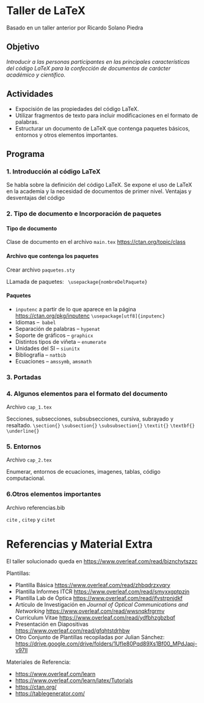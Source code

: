 # Taller de LaTeX

Basado en un taller anterior por Ricardo Solano Piedra


## Objetivo 

*Introducir a las personas participantes en las principales características del código LaTeX para la confección de documentos de carácter académico y científico.*


## Actividades

* Expocisión de las propiedades del código LaTeX.
* Utilizar fragmentos de texto para incluir modificaciones en el formato de palabras.
* Estructurar un documento de LaTeX que contenga paquetes básicos, entornos y otros elementos importantes.


## Programa

### 1. Introducción al código LaTeX

Se habla sobre la definición del código LaTeX.
Se expone el uso de LaTeX en la academia y la necesidad de documentos de primer nivel.
Ventajas y desventajas del código


### 2. Tipo de documento e Incorporación de paquetes

#### Tipo de documento
Clase de documento en el archivo ```main.tex```   https://ctan.org/topic/class 

#### Archivo que contenga los paquetes
Crear archivo ```paquetes.sty```

LLamada de paquetes: ``` \usepackage{nombreDelPaquete}```

#### Paquetes
*  ```inputenc``` a partir de lo que aparece en la página https://ctan.org/pkg/inputenc  ``` \usepackage[utf8]{inputenc} ```
*  Idiomas –``` babel```
*  Separación de palabras – ```hypenat```
*  Soporte de gráficos – ```graphicx ```
*  Distintos tipos de viñeta – ```enumerate```
*  Unidades del SI – ```siunitx```
*  Bibliografía – ```natbib```
*  Ecuaciones – ```amssymb```, ```amsmath```


### 3. Portadas

### 4. Algunos elementos para el formato del documento

Archivo ```cap_1.tex```

Secciones, subsecciones, subsubsecciones, cursiva, subrayado y resaltado.
``` \section{} ``` 
``` \subsection{} ``` 
``` \subsubsection{} ``` 
``` \textit{} ``` 
``` \textbf{} ``` 
``` \underline{} ``` 


### 5. Entornos

Archivo ```cap_2.tex```

Enumerar, entornos de ecuaciones, imagenes, tablas, código computacional.


### 6.Otros elementos importantes

Archivo referencias.bib

```cite``` , ```citep``` y ```citet```



# Referencias y Material Extra

El taller solucionado queda en https://www.overleaf.com/read/bjznchytszzc

Plantillas:
 
* Plantilla Básica   https://www.overleaf.com/read/zhbqdrzxvqry
* Plantilla Informes ITCR   https://www.overleaf.com/read/smyxxgptpzjn
* Plantilla Lab de Óptica   https://www.overleaf.com/read/jfvstrpnjdkf
* Artículo de Investigación en *Journal of Optical Communications and Networking*   https://www.overleaf.com/read/wwsnqkfrgrmv
* Currículum Vitae   https://www.overleaf.com/read/ydfbhzgbzbqf
* Presentación en Diapositivas   https://www.overleaf.com/read/gfqhtstdrhbw
* Otro Conjunto de Plantillas recopiladas por Julian Sánchez: https://drive.google.com/drive/folders/1UfIe80Pqd89Xs1Bf00_MPdJapj-v97II 


Materiales de Referencia:

* https://www.overleaf.com/learn
* https://www.overleaf.com/learn/latex/Tutorials
* https://ctan.org/
* https://tablegenerator.com/

